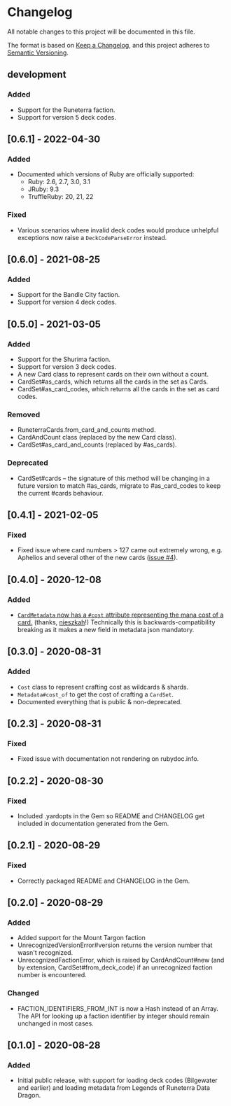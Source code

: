 # Changelog
All notable changes to this project will be documented in this file.

The format is based on [Keep a Changelog](https://keepachangelog.com/en/1.0.0/),
and this project adheres to [Semantic Versioning](https://semver.org/spec/v2.0.0.html).

## development
### Added

- Support for the Runeterra faction.
- Support for version 5 deck codes.

## [0.6.1] - 2022-04-30
### Added

- Documented which versions of Ruby are officially supported:
  - Ruby: 2.6, 2.7, 3.0, 3.1
  - JRuby: 9.3
  - TruffleRuby: 20, 21, 22

### Fixed

- Various scenarios where invalid deck codes would produce unhelpful exceptions now raise a `DeckCodeParseError` instead.

## [0.6.0] - 2021-08-25
### Added
- Support for the Bandle City faction.
- Support for version 4 deck codes.

## [0.5.0] - 2021-03-05
### Added
- Support for the Shurima faction.
- Support for version 3 deck codes.
- A new Card class to represent cards on their own without a count.
- CardSet#as_cards, which returns all the cards in the set as Cards.
- CardSet#as_card_codes, which returns all the cards in the set as card codes.

### Removed
- RuneterraCards.from_card_and_counts method.
- CardAndCount class (replaced by the new Card class).
- CardSet#as_card_and_counts (replaced by #as_cards).

### Deprecated
- CardSet#cards – the signature of this method will be changing in a future version to match #as_cards, migrate to #as_card_codes to keep the current #cards behaviour.

## [0.4.1] - 2021-02-05
### Fixed

- Fixed issue where card numbers > 127 came out extremely wrong, e.g. Aphelios and several other of the new cards ([issue #4](https://github.com/zofrex/runeterra_cards/issues/4)).

## [0.4.0] - 2020-12-08
### Added
- [`CardMetadata` now has a `#cost` attribute representing the mana cost of a card.](https://github.com/zofrex/runeterra_cards/pull/3) (thanks, [nieszkah](https://github.com/alpm)!) Technically this is backwards-compatibility breaking as it makes a new field in metadata json mandatory.

## [0.3.0] - 2020-08-31
### Added
- `Cost` class to represent crafting cost as wildcards & shards.
- `Metadata#cost_of` to get the cost of crafting a `CardSet`.
- Documented everything that is public & non-deprecated.

## [0.2.3] - 2020-08-31
### Fixed
- Fixed issue with documentation not rendering on rubydoc.info.

## [0.2.2] - 2020-08-30
### Fixed
- Included .yardopts in the Gem so README and CHANGELOG get included in documentation generated from the Gem.

## [0.2.1] - 2020-08-29
### Fixed
- Correctly packaged README and CHANGELOG in the Gem.

## [0.2.0] - 2020-08-29
### Added
- Added support for the Mount Targon faction
- UnrecognizedVersionError#version returns the version number that wasn't recognized.
- UnrecognizedFactionError, which is raised by CardAndCount#new (and by extension, CardSet#from_deck_code) if an unrecognized faction number is encountered.

### Changed
- FACTION_IDENTIFIERS_FROM_INT is now a Hash instead of an Array. The API for looking up a faction identifier by integer should remain unchanged in most cases.

## [0.1.0] - 2020-08-28
### Added
- Initial public release, with support for loading deck codes (Bilgewater and earlier) and loading metadata from Legends of Runeterra Data Dragon.
